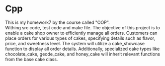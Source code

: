 # Cpp
This is my homework7 by the course called "OOP".  
Withing src code, test code and make file.
The objective of this project is to enable a cake shop owner to efficiently manage all orders. Customers can place orders for various types of cakes, specifying details such as flavor, price, and sweetness level. The system will utilize a cake_showcase function to display all order details. Additionally, specialized cake types like chocolate_cake, geode_cake, and honey_cake will inherit relevant functions from the base cake class.
